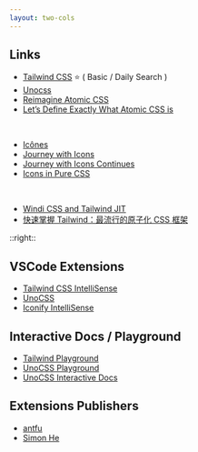 ```yaml
---
layout: two-cols
---
```


## Links

- [Tailwind CSS](https://tailwindcss.com/) ⭐ ( Basic / Daily Search )
- [Unocss](https://unocss.dev/)
- [Reimagine Atomic CSS](https://antfu.me/posts/reimagine-atomic-css)
- [Let’s Define Exactly What Atomic CSS is](https://css-tricks.com/lets-define-exactly-atomic-css/)

<br />

- [Icônes](https://icones.js.org/)
- [Journey with Icons](https://antfu.me/posts/journey-with-icons)
- [Journey with Icons Continues](https://antfu.me/posts/journey-with-icons-continues)
- [Icons in Pure CSS](https://antfu.me/posts/icons-in-pure-css)

<br />

- [Windi CSS and Tailwind JIT](https://antfu.me/posts/windicss-and-tailwind-jit)
- [快速掌握 Tailwind：最流行的原子化 CSS 框架](https://juejin.cn/post/7231539903649398843?searchId=20240116100412DB97E28C921FCB66CA5C)

::right::

## VSCode Extensions

- [Tailwind CSS IntelliSense](https://marketplace.visualstudio.com/items?itemName=bradlc.vscode-tailwindcss)
- [UnoCSS](https://marketplace.visualstudio.com/items?itemName=antfu.unocss)
- [Iconify IntelliSense](https://marketplace.visualstudio.com/items?itemName=antfu.iconify)

## Interactive Docs / Playground

- [Tailwind Playground](https://play.tailwindcss.com/)
- [UnoCSS Playground](https://unocss.dev/play/)
- [UnoCSS Interactive Docs](https://unocss.dev/interactive/)

## Extensions Publishers

- [antfu](https://marketplace.visualstudio.com/publishers/antfu)
- [Simon He](https://marketplace.visualstudio.com/publishers/simonhe)
